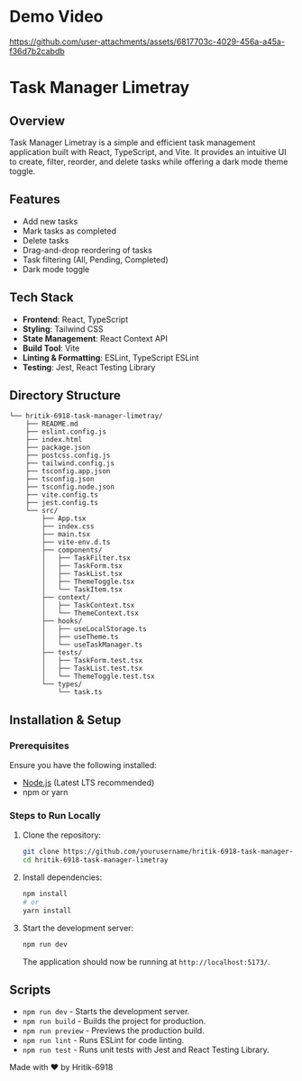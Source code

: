 # Demo Video

https://github.com/user-attachments/assets/6817703c-4029-456a-a45a-f36d7b2cabdb

# Task Manager Limetray

## Overview

Task Manager Limetray is a simple and efficient task management application built with React, TypeScript, and Vite. It provides an intuitive UI to create, filter, reorder, and delete tasks while offering a dark mode theme toggle.

## Features

- Add new tasks
- Mark tasks as completed
- Delete tasks
- Drag-and-drop reordering of tasks
- Task filtering (All, Pending, Completed)
- Dark mode toggle

## Tech Stack

- **Frontend**: React, TypeScript
- **Styling**: Tailwind CSS
- **State Management**: React Context API
- **Build Tool**: Vite
- **Linting & Formatting**: ESLint, TypeScript ESLint
- **Testing**: Jest, React Testing Library

## Directory Structure

```
└── hritik-6918-task-manager-limetray/
    ├── README.md
    ├── eslint.config.js
    ├── index.html
    ├── package.json
    ├── postcss.config.js
    ├── tailwind.config.js
    ├── tsconfig.app.json
    ├── tsconfig.json
    ├── tsconfig.node.json
    ├── vite.config.ts
    ├── jest.config.ts
    └── src/
        ├── App.tsx
        ├── index.css
        ├── main.tsx
        ├── vite-env.d.ts
        ├── components/
        │   ├── TaskFilter.tsx
        │   ├── TaskForm.tsx
        │   ├── TaskList.tsx
        │   ├── ThemeToggle.tsx
        │   └── TaskItem.tsx
        ├── context/
        │   ├── TaskContext.tsx
        │   └── ThemeContext.tsx
        ├── hooks/
        │   ├── useLocalStorage.ts
        │   ├── useTheme.ts
        │   └── useTaskManager.ts
        ├── tests/
        │   ├── TaskForm.test.tsx
        │   ├── TaskList.test.tsx
        │   └── ThemeToggle.test.tsx
        └── types/
            └── task.ts
```

## Installation & Setup

### Prerequisites

Ensure you have the following installed:

- [Node.js](https://nodejs.org/) (Latest LTS recommended)
- npm or yarn

### Steps to Run Locally

1. Clone the repository:
   ```sh
   git clone https://github.com/yourusername/hritik-6918-task-manager-limetray.git
   cd hritik-6918-task-manager-limetray
   ```
2. Install dependencies:
   ```sh
   npm install
   # or
   yarn install
   ```
3. Start the development server:
   ```sh
   npm run dev
   ```
   The application should now be running at `http://localhost:5173/`.

## Scripts

- `npm run dev` - Starts the development server.
- `npm run build` - Builds the project for production.
- `npm run preview` - Previews the production build.
- `npm run lint` - Runs ESLint for code linting.
- `npm run test` - Runs unit tests with Jest and React Testing Library.


Made with ❤️ by Hritik-6918
